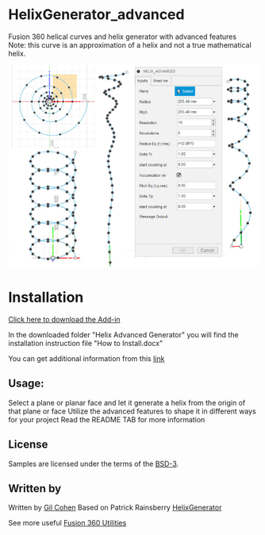 # HelixGenerator_advanced
Fusion 360 helical curves and helix generator with advanced features <br>
Note: this curve is an approximation of a helix and not a true mathematical helix.

![Helix Cover](./resources/Picture.jpg)

# Installation

[Click here to download the Add-in](https://github.com/gilcos28/HelixGenerator_advanced/archive/master.zip)

In the downloaded folder "Helix Advanced Generator" you will find the installation instruction file "How to Install.docx"

You can get additional information from this [link](https://tapnair.github.io/installation.html)

## Usage:
Select a plane or planar face and let it generate a helix from the origin of that plane or face
Utilize the advanced features to shape it in different ways for your project
Read the README TAB for more information

## License
Samples are licensed under the terms of the [BSD-3](https://opensource.org/licenses/BSD-3-Clause). 

## Written by

Written by [Gil Cohen](https://bananafilm.com) Based on Patrick Rainsberry [HelixGenerator](https://github.com/tapnair/HelixGenerator)<br /> 

See more useful [Fusion 360 Utilities](https://tapnair.github.io/index.html)
